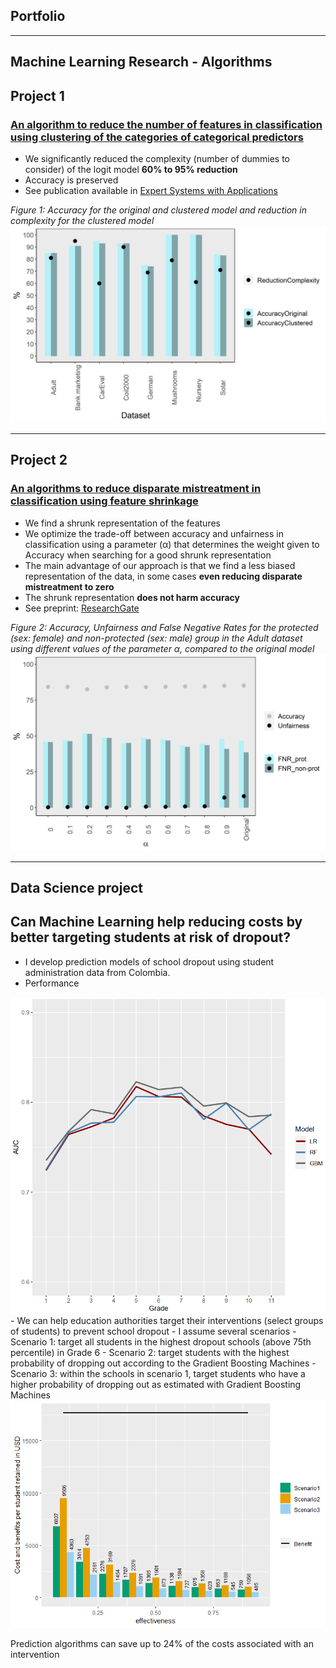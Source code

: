 ## Portfolio
---
## Machine Learning Research - Algorithms
## Project 1 
### [An algorithm to reduce the number of features in classification using clustering of the categories of categorical predictors](https://marcelagalvisres.github.io/clustcat/)

- We significantly reduced the complexity (number of dummies to consider) of the logit model **60% to 95% reduction**
- Accuracy is preserved
- See publication available in [Expert Systems with Applications](https://doi.org/10.1016/j.eswa.2021.115245)


_Figure 1: Accuracy for the original and clustered model and reduction in complexity for the clustered model_
<img src="images/effect_clust.jpeg?raw=true"/>

---

## Project 2 
### [An algorithms to reduce disparate mistreatment in classification using feature shrinkage](https://www.researchgate.net/publication/358614960_Improving_fairness_of_Generalized_Linear_Models_by_feature_shrinkage)

- We find a shrunk representation of the features 
- We optimize the trade-off between accuracy and unfairness in classification using a parameter (&alpha;) that determines the weight given to Accuracy when searching for a good shrunk representation
- The main advantage of our approach is that we find a less biased representation of the data, in some cases **even reducing disparate mistreatment to zero** 
- The shrunk representation **does not harm accuracy**
- See preprint: [ResearchGate](https://www.researchgate.net/publication/358614960_Improving_fairness_of_Generalized_Linear_Models_by_feature_shrinkage)

_Figure 2: Accuracy, Unfairness and False Negative Rates for the protected (sex: female) and non-protected (sex: male) group in the Adult dataset using different values of the parameter &alpha;, compared to the original model_
<img src="images/Adult_sex.jpeg?raw=true"/> 

---
## Data Science project 
## Can Machine Learning help reducing costs by better targeting students at risk of dropout?
- I develop prediction models of school dropout using student administration data from Colombia.
- Performance
<img src="images/auc.PNG?raw=true"/> 
- We can help education authorities target their interventions (select groups of students) to prevent school dropout
- I assume several scenarios
  - Scenario 1: target all students in the highest dropout schools (above 75th percentile) in Grade 6
  - Scenario 2: target students with the highest probability of dropping out according to the Gradient Boosting Machines
  - Scenario 3: within the schools in scenario 1, target students who have a higher probability of dropping out as estimated with Gradient Boosting Machines

<img src="images/color_blind.png?raw=true"/> 

Prediction algorithms can save up to 24% of the costs associated with an intervention

